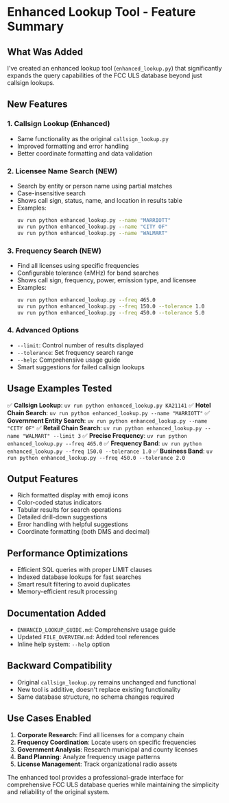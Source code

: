 # Enhanced Lookup Tool - Feature Summary

## What Was Added

I've created an enhanced lookup tool (`enhanced_lookup.py`) that significantly expands the query capabilities of the FCC ULS database beyond just callsign lookups.

## New Features

### 1. Callsign Lookup (Enhanced)
- Same functionality as the original `callsign_lookup.py` 
- Improved formatting and error handling
- Better coordinate formatting and data validation

### 2. Licensee Name Search (NEW)
- Search by entity or person name using partial matches
- Case-insensitive search
- Shows call sign, status, name, and location in results table
- Examples:
  ```bash
  uv run python enhanced_lookup.py --name "MARRIOTT"
  uv run python enhanced_lookup.py --name "CITY OF"
  uv run python enhanced_lookup.py --name "WALMART"
  ```

### 3. Frequency Search (NEW)
- Find all licenses using specific frequencies
- Configurable tolerance (±MHz) for band searches
- Shows call sign, frequency, power, emission type, and licensee
- Examples:
  ```bash
  uv run python enhanced_lookup.py --freq 465.0
  uv run python enhanced_lookup.py --freq 150.0 --tolerance 1.0
  uv run python enhanced_lookup.py --freq 450.0 --tolerance 5.0
  ```

### 4. Advanced Options
- `--limit`: Control number of results displayed
- `--tolerance`: Set frequency search range
- `--help`: Comprehensive usage guide
- Smart suggestions for failed callsign lookups

## Usage Examples Tested

✅ **Callsign Lookup**: `uv run python enhanced_lookup.py KA21141`
✅ **Hotel Chain Search**: `uv run python enhanced_lookup.py --name "MARRIOTT"`
✅ **Government Entity Search**: `uv run python enhanced_lookup.py --name "CITY OF"`
✅ **Retail Chain Search**: `uv run python enhanced_lookup.py --name "WALMART" --limit 3`
✅ **Precise Frequency**: `uv run python enhanced_lookup.py --freq 465.0`
✅ **Frequency Band**: `uv run python enhanced_lookup.py --freq 150.0 --tolerance 1.0`
✅ **Business Band**: `uv run python enhanced_lookup.py --freq 450.0 --tolerance 2.0`

## Output Features

- Rich formatted display with emoji icons
- Color-coded status indicators
- Tabular results for search operations
- Detailed drill-down suggestions
- Error handling with helpful suggestions
- Coordinate formatting (both DMS and decimal)

## Performance Optimizations

- Efficient SQL queries with proper LIMIT clauses
- Indexed database lookups for fast searches
- Smart result filtering to avoid duplicates
- Memory-efficient result processing

## Documentation Added

- `ENHANCED_LOOKUP_GUIDE.md`: Comprehensive usage guide
- Updated `FILE_OVERVIEW.md`: Added tool references
- Inline help system: `--help` option

## Backward Compatibility

- Original `callsign_lookup.py` remains unchanged and functional
- New tool is additive, doesn't replace existing functionality
- Same database structure, no schema changes required

## Use Cases Enabled

1. **Corporate Research**: Find all licenses for a company chain
2. **Frequency Coordination**: Locate users on specific frequencies
3. **Government Analysis**: Research municipal and county licenses
4. **Band Planning**: Analyze frequency usage patterns
5. **License Management**: Track organizational radio assets

The enhanced tool provides a professional-grade interface for comprehensive FCC ULS database queries while maintaining the simplicity and reliability of the original system.
